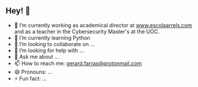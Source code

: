 ## Hey! 👋

- 🔭 I’m currently working as academical director at www.escolaarrels.com and as a teacher in the Cybersecurity Master's at the UOC.
- 🌱 I’m currently learning Python
- 👯 I’m looking to collaborate on ...
- 🤔 I’m looking for help with ...
- 💬 Ask me about ...
- 📫 How to reach me: gerard.farras@protonmail.com
- 😄 Pronouns: ...
- ⚡ Fun fact: ...
